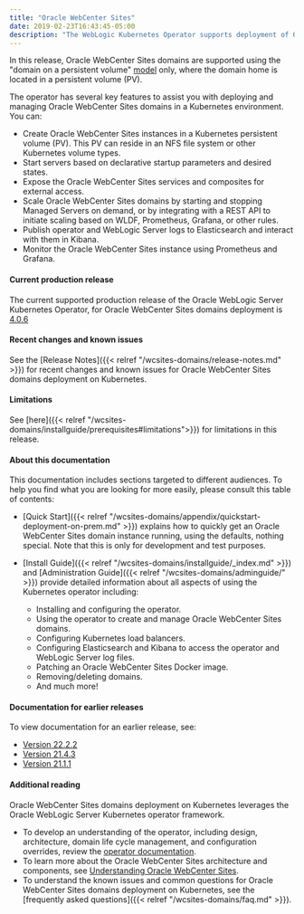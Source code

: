 ```yaml
---
title: "Oracle WebCenter Sites"
date: 2019-02-23T16:43:45-05:00
description: "The WebLogic Kubernetes Operator supports deployment of Oracle WebCenter Sites. Follow the instructions in this guide to set up Oracle WebCenter Sites domains on Kubernetes."
---
```


In this release, Oracle WebCenter Sites domains are supported using the "domain on a persistent volume" 
[model](https://oracle.github.io/weblogic-kubernetes-operator/managing-domains/choosing-a-model/) only, where the domain home is located in a persistent volume (PV).

The operator has several key features to assist you with deploying and managing Oracle WebCenter Sites domains in a Kubernetes environment. You can:

* Create Oracle WebCenter Sites instances in a Kubernetes persistent volume (PV). This PV can reside in an NFS file system or other Kubernetes volume types.
* Start servers based on declarative startup parameters and desired states.
* Expose the Oracle WebCenter Sites services and composites for external access.
* Scale Oracle WebCenter Sites domains by starting and stopping Managed Servers on demand, or by integrating with a REST API to initiate scaling based on WLDF, Prometheus, Grafana, or other rules.
* Publish operator and WebLogic Server logs to Elasticsearch and interact with them in Kibana.
* Monitor the Oracle WebCenter Sites instance using Prometheus and Grafana.

#### Current production release

The current supported production release of the Oracle WebLogic Server Kubernetes Operator, for Oracle WebCenter Sites domains deployment is [4.0.6](https://github.com/oracle/weblogic-kubernetes-operator/releases/tag/v4.0.6)

#### Recent changes and known issues

See the [Release Notes]({{< relref "/wcsites-domains/release-notes.md" >}}) for recent changes and known issues for Oracle WebCenter Sites domains deployment on Kubernetes.

#### Limitations

See [here]({{< relref "/wcsites-domains/installguide/prerequisites#limitations">}}) for limitations in this release.

#### About this documentation

This documentation includes sections targeted to different audiences.  To help you find what you are looking for more easily,
please consult this table of contents:

* [Quick Start]({{< relref "/wcsites-domains/appendix/quickstart-deployment-on-prem.md" >}}) explains how to quickly get an Oracle WebCenter Sites domain instance running, using the defaults, nothing special. Note that this is only for development and test purposes.
* [Install Guide]({{< relref "/wcsites-domains/installguide/_index.md" >}}) and [Administration Guide]({{< relref "/wcsites-domains/adminguide/" >}}) provide detailed information about all aspects of using the Kubernetes operator including:

   * Installing and configuring the operator.
   * Using the operator to create and manage Oracle WebCenter Sites domains.
   * Configuring Kubernetes load balancers.
   * Configuring Elasticsearch and Kibana to access the operator and WebLogic Server log files.
   * Patching an Oracle WebCenter Sites Docker image.
   * Removing/deleting domains.
   * And much more!


#### Documentation for earlier releases

To view documentation for an earlier release, see:

* [Version 22.2.2](https://oracle.github.io/fmw-kubernetes/22.2.2/wcsites-domains/)
* [Version 21.4.3](https://oracle.github.io/fmw-kubernetes/21.4.3/wcsites-domains/)
* [Version 21.1.1](https://oracle.github.io/fmw-kubernetes/21.1.1/wcsites-domains/)


#### Additional reading

Oracle WebCenter Sites domains deployment on Kubernetes leverages the Oracle WebLogic Server Kubernetes operator framework.
* To develop an understanding of the operator, including design, architecture, domain life cycle management, and configuration overrides, review the [operator documentation](https://oracle.github.io/weblogic-kubernetes-operator).
* To learn more about the Oracle WebCenter Sites architecture and components, see [Understanding Oracle WebCenter Sites](https://docs.oracle.com/en/middleware/webcenter/sites/12.2.1.4/index.html).
* To understand the known issues and common questions for Oracle WebCenter Sites domains deployment on Kubernetes, see the  [frequently asked questions]({{< relref "/wcsites-domains/faq.md" >}}).
